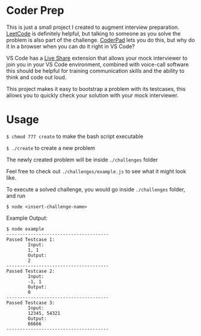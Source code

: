 # Coder Prep

This is just a small project I created to augment interview preparation. [LeetCode](https://leetcode.com/) is definitely helpful, but talking to someone as you solve the problem is also part of the challenge. [CoderPad](https://coderpad.io/) lets you do this, but why do it in a browser when you can do it right in VS Code?

VS Code has a [Live Share](https://code.visualstudio.com/blogs/2017/11/15/live-share) extension that allows your mock interviewer to join you in your VS Code environment, combined with voice-call software this should be helpful for training communication skills and the ability to think and code out loud.

This project makes it easy to bootstrap a problem with its testcases, this allows you to quickly check your solution with your mock interviewer.

# Usage

`$ chmod 777 create` to make the bash script executable

`$ ./create` to create a new problem

The newly created problem will be inside `./challenges` folder

Feel free to check out `./challenges/example.js` to see what it might look like.

To execute a solved challenge, you would go inside `./challenges` folder, and run

```
$ node <insert-challenge-name>
```

Example Output:
```
$ node example
--------------------------------------
Passed Testcase 1:
        Input:
        1, 1
        Output:
        2
--------------------------------------
Passed Testcase 2:
        Input:
        -1, 1
        Output:
        0
--------------------------------------
Passed Testcase 3:
        Input:
        12345, 54321
        Output:
        66666
--------------------------------------
```